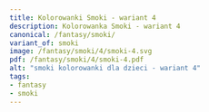 ```yaml
---
title: Kolorowanki Smoki - wariant 4
description: Kolorowanka Smoki - wariant 4
canonical: /fantasy/smoki/
variant_of: smoki
image: /fantasy/smoki/4/smoki-4.svg
pdf: /fantasy/smoki/4/smoki-4.pdf
alt: "smoki kolorowanki dla dzieci - wariant 4"
tags:
- fantasy
- smoki
---
```

